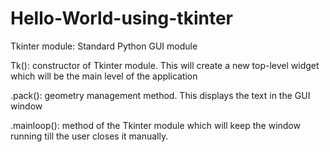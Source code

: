# Hello-World-using-tkinter

Tkinter module: Standard Python GUI module

Tk(): constructor of Tkinter module. This will create a new top-level widget which will be the main level of the application

.pack(): geometry management method. This displays the text in the GUI window

.mainloop(): method of the Tkinter module which will keep the window running till the user closes it manually. 
